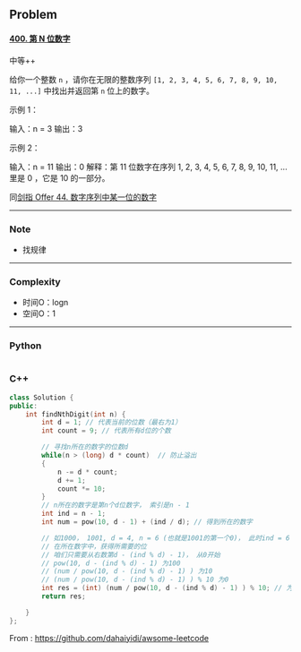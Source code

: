 ## Problem

#### [400. 第 N 位数字](https://leetcode.cn/problems/nth-digit/)

中等++

给你一个整数 `n` ，请你在无限的整数序列 `[1, 2, 3, 4, 5, 6, 7, 8, 9, 10, 11, ...]` 中找出并返回第 `n` 位上的数字。

 示例 1：

输入：n = 3
输出：3

示例 2：

输入：n = 11
输出：0
解释：第 11 位数字在序列 1, 2, 3, 4, 5, 6, 7, 8, 9, 10, 11, ... 里是 0 ，它是 10 的一部分。

同[剑指 Offer 44. 数字序列中某一位的数字](https://leetcode.cn/problems/shu-zi-xu-lie-zhong-mou-yi-wei-de-shu-zi-lcof/)

------

### Note

- 找规律

------

### Complexity

- 时间O：logn
- 空间O：1

------

### Python

```python

```

### C++

```C++
class Solution {
public:
    int findNthDigit(int n) {
        int d = 1; // 代表当前的位数（最右为1）
        int count = 9; // 代表所有d位的个数

        // 寻找n所在的数字的位数d
        while(n > (long) d * count)  // 防止溢出
        {
            n -= d * count;
            d += 1;
            count *= 10;
        }
        // n所在的数字是第n个d位数字， 索引是n - 1
        int ind = n - 1;
        int num = pow(10, d - 1) + (ind / d); // 得到所在的数字

        // 如1000， 1001, d = 4, n = 6 (也就是1001的第一个0)， 此时ind = 6 - 1 = 5
        // 在所在数字中，获得所需要的位
        // 咱们只需要从右数第d - (ind % d) - 1)， 从0开始
        // pow(10, d - (ind % d) - 1) 为100
        // (num / pow(10, d - (ind % d) - 1) ) 为10
        // (num / pow(10, d - (ind % d) - 1) ) % 10 为0
        int res = (int) (num / pow(10, d - (ind % d) - 1) ) % 10; // 为什么还要% ,因为咱们只需要从右数第d - (ind % d) - 1)， 从0开始
        return res;

    }
};
```



From : https://github.com/dahaiyidi/awsome-leetcode
